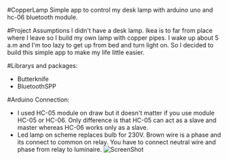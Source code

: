 #CopperLamp
Simple app to control my desk lamp with arduino uno and hc-06 bluetooth module.

#Project Assumptions
I didn't have a desk lamp. Ikea is to far from place where I leave so I build my own lamp with copper pipes.
I wake up about 5 a.m and I'm too lazy to get up from bed and turn light on. So I decided to build this simple app to make my life little easier.


#Librarys and packages:
- Butterknife 
- BluetoothSPP


#Arduino Connection:
- I used HC-05 module on draw but it doesn't matter if you use module HC-05 or HC-06. Only difference is that HC-05 can act as a slave and master whereas HC-06 works only as a slave. 
- Led lamp on scheme replaces bulb for 230V. Brown wire is a phase and its connect to common on relay. You have to connect neutral wire and phase from relay to luminaire. 
![ScreenShot](https://cloud.githubusercontent.com/assets/12597823/20869194/7f85d75e-ba6d-11e6-9720-a46804be87b8.png)

